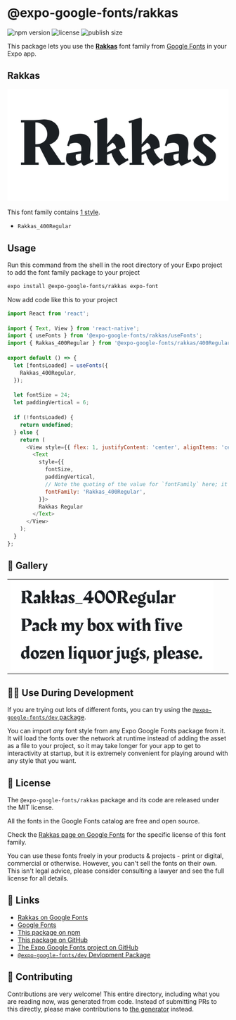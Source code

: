 # @expo-google-fonts/rakkas

![npm version](https://flat.badgen.net/npm/v/@expo-google-fonts/rakkas)
![license](https://flat.badgen.net/github/license/expo/google-fonts)
![publish size](https://flat.badgen.net/packagephobia/install/@expo-google-fonts/rakkas)

This package lets you use the [**Rakkas**](https://fonts.google.com/specimen/Rakkas) font family from [Google Fonts](https://fonts.google.com/) in your Expo app.

## Rakkas

![Rakkas](./font-family.png)

This font family contains [1 style](#-gallery).

- `Rakkas_400Regular`

## Usage

Run this command from the shell in the root directory of your Expo project to add the font family package to your project
```sh
expo install @expo-google-fonts/rakkas expo-font
```

Now add code like this to your project
```js
import React from 'react';

import { Text, View } from 'react-native';
import { useFonts } from '@expo-google-fonts/rakkas/useFonts';
import { Rakkas_400Regular } from '@expo-google-fonts/rakkas/400Regular';

export default () => {
  let [fontsLoaded] = useFonts({
    Rakkas_400Regular,
  });

  let fontSize = 24;
  let paddingVertical = 6;

  if (!fontsLoaded) {
    return undefined;
  } else {
    return (
      <View style={{ flex: 1, justifyContent: 'center', alignItems: 'center' }}>
        <Text
          style={{
            fontSize,
            paddingVertical,
            // Note the quoting of the value for `fontFamily` here; it expects a string!
            fontFamily: 'Rakkas_400Regular',
          }}>
          Rakkas Regular
        </Text>
      </View>
    );
  }
};

```

## 🔡 Gallery


||||
|-|-|-|
|![Rakkas_400Regular](./Rakkas_400Regular.ttf.png)||||


## 👩‍💻 Use During Development

If you are trying out lots of different fonts, you can try using the [`@expo-google-fonts/dev` package](https://github.com/expo/google-fonts/tree/master/font-packages/dev#readme).

You can import *any* font style from any Expo Google Fonts package from it. It will load the fonts
over the network at runtime instead of adding the asset as a file to your project, so it may take longer
for your app to get to interactivity at startup, but it is extremely convenient
for playing around with any style that you want.

## 📖 License

The `@expo-google-fonts/rakkas` package and its code are released under the MIT license.

All the fonts in the Google Fonts catalog are free and open source.

Check the [Rakkas page on Google Fonts](https://fonts.google.com/specimen/Rakkas) for the specific license of this font family.

You can use these fonts freely in your products & projects - print or digital, commercial or otherwise. However, you can't sell the fonts on their own. This isn't legal advice, please consider consulting a lawyer and see the full license for all details.

## 🔗 Links

- [Rakkas on Google Fonts](https://fonts.google.com/specimen/Rakkas)
- [Google Fonts](https://fonts.google.com/)
- [This package on npm](https://www.npmjs.com/package/@expo-google-fonts/rakkas)
- [This package on GitHub](https://github.com/expo/google-fonts/tree/master/font-packages/rakkas)
- [The Expo Google Fonts project on GitHub](https://github.com/expo/google-fonts)
- [`@expo-google-fonts/dev` Devlopment Package](https://github.com/expo/google-fonts/tree/master/font-packages/dev)

## 🤝 Contributing

Contributions are very welcome! This entire directory, including what you are reading now, was generated from code. Instead of submitting PRs to this directly, please make contributions to [the generator](https://github.com/expo/google-fonts/tree/master/packages/generator) instead.
